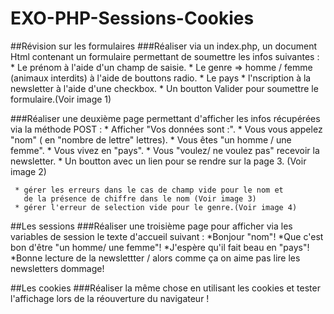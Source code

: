 # EXO-PHP-Sessions-Cookies


##Révision sur les formulaires
###Réaliser via un index.php, un document Html contenant un formulaire permettant de soumettre les infos suivantes :
    * Le prénom à l'aide d'un champ de saisie.
    * Le genre => homme / femme (animaux interdits) à l'aide de bouttons radio.
    * Le pays
    * l'nscription à la newsletter à l'aide d'une checkbox.
    * Un boutton Valider pour soumettre le formulaire.(Voir image 1)
 
 
###Réaliser une deuxième page permettant d'afficher les infos récupérées via la méthode POST :
     * Afficher "Vos données sont :".
     * Vous vous appelez "nom" ( en "nombre de lettre" lettres).
     * Vous êtes "un homme / une femme".
     * Vous vivez en "pays".
     * Vous "voulez/ ne voulez pas" recevoir la newsletter.
     * Un boutton avec un lien pour se rendre sur la page 3. (Voir image 2)
     
     * gérer les erreurs dans le cas de champ vide pour le nom et
       de la présence de chiffre dans le nom (Voir image 3)
     * gérer l'erreur de selection vide pour le genre.(Voir image 4) 

##Les sessions
###Réaliser une troisième page pour afficher via les variables de session le texte d'accueil suivant :
    *Bonjour "nom"!
    *Que c'est bon d'être "un homme/ une femme"!
    *J'espère qu'il fait beau en "pays"!
    *Bonne lecture de la newslettter / alors comme ça on aime pas lire les newsletters dommage!

##Les cookies
###Réaliser la même chose en utilisant les cookies et tester l'affichage lors de la réouverture du navigateur !
 
